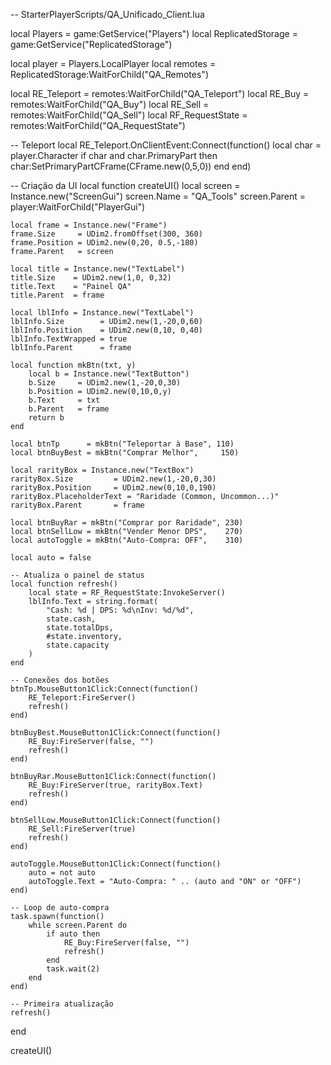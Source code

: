 -- StarterPlayerScripts/QA_Unificado_Client.lua

local Players           = game:GetService("Players")
local ReplicatedStorage = game:GetService("ReplicatedStorage")

local player = Players.LocalPlayer
local remotes = ReplicatedStorage:WaitForChild("QA_Remotes")

local RE_Teleport     = remotes:WaitForChild("QA_Teleport")
local RE_Buy          = remotes:WaitForChild("QA_Buy")
local RE_Sell         = remotes:WaitForChild("QA_Sell")
local RF_RequestState = remotes:WaitForChild("QA_RequestState")

-- Teleport local
RE_Teleport.OnClientEvent:Connect(function()
    local char = player.Character
    if char and char.PrimaryPart then
        char:SetPrimaryPartCFrame(CFrame.new(0,5,0))
    end
end)

-- Criação da UI
local function createUI()
    local screen = Instance.new("ScreenGui")
    screen.Name = "QA_Tools"
    screen.Parent = player:WaitForChild("PlayerGui")

    local frame = Instance.new("Frame")
    frame.Size     = UDim2.fromOffset(300, 360)
    frame.Position = UDim2.new(0,20, 0.5,-180)
    frame.Parent   = screen

    local title = Instance.new("TextLabel")
    title.Size    = UDim2.new(1,0, 0,32)
    title.Text    = "Painel QA"
    title.Parent  = frame

    local lblInfo = Instance.new("TextLabel")
    lblInfo.Size        = UDim2.new(1,-20,0,60)
    lblInfo.Position    = UDim2.new(0,10, 0,40)
    lblInfo.TextWrapped = true
    lblInfo.Parent      = frame

    local function mkBtn(txt, y)
        local b = Instance.new("TextButton")
        b.Size     = UDim2.new(1,-20,0,30)
        b.Position = UDim2.new(0,10,0,y)
        b.Text     = txt
        b.Parent   = frame
        return b
    end

    local btnTp      = mkBtn("Teleportar à Base", 110)
    local btnBuyBest = mkBtn("Comprar Melhor",     150)

    local rarityBox = Instance.new("TextBox")
    rarityBox.Size         = UDim2.new(1,-20,0,30)
    rarityBox.Position     = UDim2.new(0,10,0,190)
    rarityBox.PlaceholderText = "Raridade (Common, Uncommon...)"
    rarityBox.Parent       = frame

    local btnBuyRar = mkBtn("Comprar por Raridade", 230)
    local btnSellLow = mkBtn("Vender Menor DPS",    270)
    local autoToggle = mkBtn("Auto-Compra: OFF",    310)

    local auto = false

    -- Atualiza o painel de status
    local function refresh()
        local state = RF_RequestState:InvokeServer()
        lblInfo.Text = string.format(
            "Cash: %d | DPS: %d\nInv: %d/%d",
            state.cash,
            state.totalDps,
            #state.inventory,
            state.capacity
        )
    end

    -- Conexões dos botões
    btnTp.MouseButton1Click:Connect(function()
        RE_Teleport:FireServer()
        refresh()
    end)

    btnBuyBest.MouseButton1Click:Connect(function()
        RE_Buy:FireServer(false, "")
        refresh()
    end)

    btnBuyRar.MouseButton1Click:Connect(function()
        RE_Buy:FireServer(true, rarityBox.Text)
        refresh()
    end)

    btnSellLow.MouseButton1Click:Connect(function()
        RE_Sell:FireServer(true)
        refresh()
    end)

    autoToggle.MouseButton1Click:Connect(function()
        auto = not auto
        autoToggle.Text = "Auto-Compra: " .. (auto and "ON" or "OFF")
    end)

    -- Loop de auto-compra
    task.spawn(function()
        while screen.Parent do
            if auto then
                RE_Buy:FireServer(false, "")
                refresh()
            end
            task.wait(2)
        end
    end)

    -- Primeira atualização
    refresh()
end

createUI()
